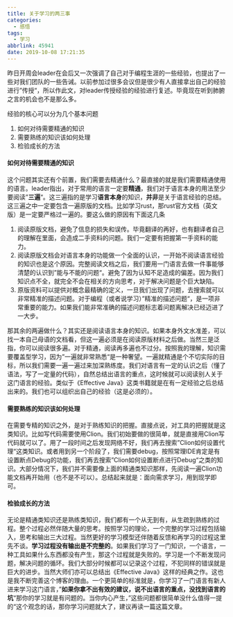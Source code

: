 ```yaml
---
title: 关于学习的两三事
categories:
  - 感悟
tags:
  - 学习
abbrlink: 45941
date: 2019-10-08 17:21:35
---
```


昨日开周会leader在会后又一次强调了自己对于编程生涯的一些经验，也提出了一些对我们团队的一些告诫。以前参加过很多会议但是很少有人直接拿出自己的经验进行”传授“，所以作此文，对leader传授经验的经验进行复述。毕竟现在听到肺腑之言的机会也不是那么多。
<!--more-->

经验的核心可以分为几个基本问题

1. 如何对待需要精通的知识
2. 需要熟练的知识该如何处理
3. 检验成长的方法

#### 如何对待需要精通的知识

这个问题其实还有个前置，我们需要去精通什么？最直接的就是我们需要精通使用的语言。leader指出，对于常用的语言一定要**精通**，我们对于语言本身的用法至少要阅读”**三遍**“。这三遍指的是学习**语言本身**的知识，**并非**是关于语言经验的总结。这三遍之中一定要包含一遍原版的文档。比如学习rust，那rust官方文档（英文版）是一定要严格过一遍的。要这么做的原因有下面这几条

1. 阅读原版文档，避免了信息的损失和误传。毕竟翻译的再好，也有翻译者自己的理解在里面，会造成二手资料的问题。我们一定要有把握第一手资料的能力。
2. 阅读原版文档会对语言本身的功能做一个全面的认识，一开始不阅读语言经验的知识也是这个原因。完整阅读文档之后，我们要用一门语言去做一件事能够清楚的认识到”能与不能的问题“。避免了因为认知不足造成的偏差。因为我们知识点不全，就完全不会在相关的方向思考，对于解决问题是个巨大缺陷。
3. 原版资料可以提供对概念最精确的定义，一旦我们出现了问题，去搜索就可以非常精准的描述问题。对于编程（或者说学习）”精准的描述问题“，是一项非常重要的能力。如果我们能非常准确的描述问题标志着问题离解决已经迈进了一大步。

那其余的两遍做什么？其实还是阅读语言本身的知识。如果本身外文水准差，可以找一本自己母语的文档看，但这一遍必须是在阅读原版材料之后做。当然三是泛指，你可以阅读很多遍。对于精通，阅读再多遍也不过分。按照我的理解，知识需要覆盖型学习，因为”一遍就非常熟悉“是一种奢望。一遍就精通是个不切实际的目标，所以我们需要一遍一遍过来加深熟练度。我们对语言有一定的认识之后（懂了语法，写了一定量的代码），自然总结出语言的重点，这时候就可以阅读别人关于这门语言的经验。类似于《Effective Java》这类书籍就是在有一定经验之后总结出来的。我们也可以组织出自己的经验（这是必须的）。

#### 需要熟练的知识该如何处理

在需要专精的知识之外，是对于熟练知识的把握。直接点说，对工具的把握就是这类知识。比如写代码需要使用Clion。我们初始要做的很简单，就是直接用Clion写代码就可以了。用了一段时间之后发现网络不好，我们再去搜索”Clion如何设置代理“这类知识。或者用到另一个阶段了，我们需要debug，按照常理IDE肯定是有设置断点Debug的功能，我们再去搜索”Clion如何设置断点进行Debug“之类的知识。大部分情况下，我们并不需要像上面的精通类知识那样，先阅读一遍Clion功能文档再开始用（也不是不可以）。总结起来就是：面向需求学习，用到现学即可。

#### 检验成长的方法

无论是精通类知识还是熟练类知识，我们都有一个从无到有，从生疏到熟练的过程。整个过程必然伴随大量的思考。按照学习的理论，一个完整的学习过程包括输入，思考和输出三大过程。当然更好的学习模型还伴随着反馈和再学习的过程这里先不谈。**学习过程没有输出是不完整的**。如果我们学习了一门知识，一个语言，一种工具如果什么东西都没有产生，那这个过程就是失败的。学习是一个不断发现问题，解决问题的循环。我们大部分时候都可以记录这个过程，不犯同样的错误就是巨大的进步。当然大师们亦可以总结出《Effective Java》这样的经典之作。这也是我不断完善这个博客的理由。一个更简单的标准就是，你学习了一门语言有新人进来学习这门语言，”**如果你拿不出有效的建议，说不出语言的重点，没找到语言的坑**“那你的学习就是有问题的。当你内心产生，”这些问题都很简单没什么值得一提的“这个观念的话，那你学习问题就大了，建议再读一篇这篇文章。